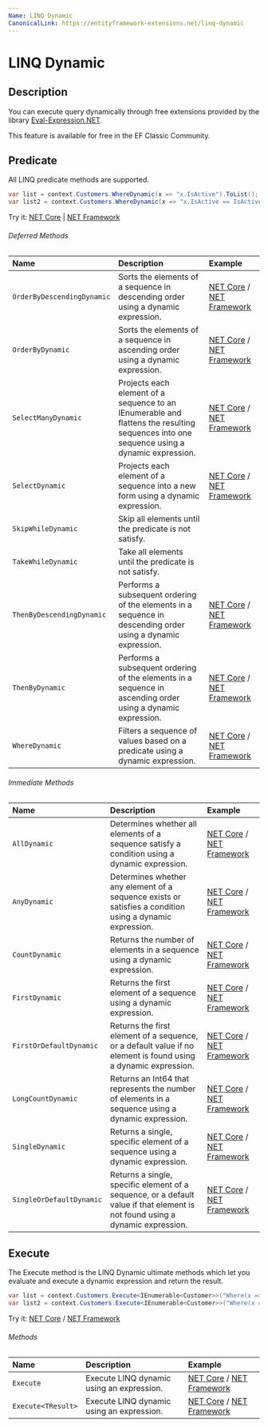 ```yaml
---
Name: LINQ Dynamic
CanonicalLink: https://entityframework-extensions.net/linq-dynamic
---
```


# LINQ Dynamic

## Description
You can execute query dynamically through free extensions provided by the library [Eval-Expression.NET](http://eval-expression.net/).

This feature is available for free in the EF Classic Community.

## Predicate

All LINQ predicate methods are supported.

```csharp
var list = context.Customers.WhereDynamic(x => "x.IsActive").ToList();
var list2 = context.Customers.WhereDynamic(x => "x.IsActive == IsActive", new { IsActive = false }).ToList();
```
Try it: [NET Core](https://dotnetfiddle.net/Exa0zS) | [NET Framework](https://dotnetfiddle.net/GTttpq)

###### Deferred Methods
| Name | Description | Example |
| :--- | :---------- | :------ |
| `OrderByDescendingDynamic` | Sorts the elements of a sequence in descending order using a dynamic expression. | [NET Core](https://dotnetfiddle.net/zt3MEa) / [NET Framework](https://dotnetfiddle.net/doNrVQ) |
| `OrderByDynamic` | Sorts the elements of a sequence in ascending order using a dynamic expression. | [NET Core](https://dotnetfiddle.net/9GvILu) / [NET Framework](https://dotnetfiddle.net/rzKycR) |
| `SelectManyDynamic` | Projects each element of a sequence to an IEnumerable<T> and flattens the resulting sequences into one sequence using a dynamic expression. | [NET Core](https://dotnetfiddle.net/toMh6j) / [NET Framework](https://dotnetfiddle.net/KLF5e7) |
| `SelectDynamic` | Projects each element of a sequence into a new form using a dynamic expression. | [NET Core](https://dotnetfiddle.net/X9uPDb) / [NET Framework](https://dotnetfiddle.net/YE83om) |
| `SkipWhileDynamic` | Skip all elements until the predicate is not satisfy. | |
| `TakeWhileDynamic` | Take all elements until the predicate is not satisfy. | |
| `ThenByDescendingDynamic` | Performs a subsequent ordering of the elements in a sequence in descending order using a dynamic expression. | [NET Core](https://dotnetfiddle.net/Kd2WQY) / [NET Framework](https://dotnetfiddle.net/8FxroD) |
| `ThenByDynamic` | Performs a subsequent ordering of the elements in a sequence in ascending order using a dynamic expression. | [NET Core](https://dotnetfiddle.net/9pyiEV) / [NET Framework](https://dotnetfiddle.net/pVCcRf) |
| `WhereDynamic` | Filters a sequence of values based on a predicate using a dynamic expression. | [NET Core](https://dotnetfiddle.net/z8t5wV) / [NET Framework](https://dotnetfiddle.net/QhVfRW) |

###### Immediate Methods
| Name | Description | Example |
| :--- | :---------- | :------ |
| `AllDynamic` | Determines whether all elements of a sequence satisfy a condition using a dynamic expression. | [NET Core](https://dotnetfiddle.net/XrG83V)  / [NET Framework](https://dotnetfiddle.net/YCT73M) |
| `AnyDynamic` | Determines whether any element of a sequence exists or satisfies a condition using a dynamic expression. | [NET Core](https://dotnetfiddle.net/Gh9OSM) / [NET Framework](https://dotnetfiddle.net/vEbwLr) |
| `CountDynamic` | Returns the number of elements in a sequence using a dynamic expression. | [NET Core](https://dotnetfiddle.net/ox7EFW) / [NET Framework](https://dotnetfiddle.net/v8rqKV) |
| `FirstDynamic` | Returns the first element of a sequence using a dynamic expression. | [NET Core](https://dotnetfiddle.net/gW1CqX) / [NET Framework](https://dotnetfiddle.net/CfxUKL) |
| `FirstOrDefaultDynamic` | Returns the first element of a sequence, or a default value if no element is found using a dynamic expression. | [NET Core](https://dotnetfiddle.net/3ZlZuq) / [NET Framework](https://dotnetfiddle.net/UX3Ymb) |
| `LongCountDynamic` | Returns an Int64 that represents the number of elements in a sequence using a dynamic expression. | [NET Core](https://dotnetfiddle.net/fc6TLH) / [NET Framework](https://dotnetfiddle.net/4xrM1d) |
| `SingleDynamic` | Returns a single, specific element of a sequence using a dynamic expression. | [NET Core](https://dotnetfiddle.net/SHPNY8)  / [NET Framework](https://dotnetfiddle.net/onW4hW) |
| `SingleOrDefaultDynamic` | Returns a single, specific element of a sequence, or a default value if that element is not found using a dynamic expression. | [NET Core](https://dotnetfiddle.net/S07cJB) / [NET Framework](https://dotnetfiddle.net/nU97uw) |

## Execute

The Execute method is the LINQ Dynamic ultimate methods which let you evaluate and execute a dynamic expression and return the result.

```csharp
var list = context.Customers.Execute<IEnumerable<Customer>>("Where(x => x.IsActive == true)").ToList();
var list2 = context.Customers.Execute<IEnumerable<Customer>>("Where(x => x.IsActive == IsActive)", new { IsActive = false }).ToList();
```
Try it: [NET Core](https://dotnetfiddle.net/u2HVih) / [NET Framework](https://dotnetfiddle.net/7S3JS0)

###### Methods
| Name | Description | Example |
| :--- | :---------- | :------ |
| `Execute` | Execute LINQ dynamic using an expression. | [NET Core](https://dotnetfiddle.net/FU2FsS) / [NET Framework](https://dotnetfiddle.net/z1jIkv) |
| `Execute<TResult>` | Execute LINQ dynamic using an expression. | [NET Core](https://dotnetfiddle.net/YgaB4Y) / [NET Framework](https://dotnetfiddle.net/jgOyFi) |
